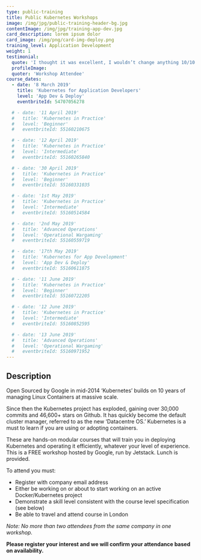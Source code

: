 ```yaml
---
type: public-training
title: Public Kubernetes Workshops
image: /img/jpg/public-training-header-bg.jpg
contentImage: /img/jpg/training-app-dev.jpg
card_description: lorem ipsum dolor
card_image: /img/png/card-img-deploy.png
training_level: Application Development
weight: 1
testimonial:
  quote: 'I thought it was excellent, I wouldn’t change anything 10/10'
  profileImage:
  quoter: 'Workshop Attendee'
course_dates:
  - date: '8 March 2019'
    title: 'Kubernetes for Application Developers'
    level: 'App Dev & Deploy'
    eventbriteId: 54707056278

  # - date: '11 April 2019'
  #   title: 'Kubernetes in Practice'
  #   level: 'Beginner'
  #   eventbriteId: 55160210675

  # - date: '12 April 2019'
  #   title: 'Kubernetes in Practice'
  #   level: 'Intermediate'
  #   eventbriteId: 55160265840

  # - date: '30 April 2019'
  #   title: 'Kubernetes in Practice'
  #   level: 'Beginner'
  #   eventbriteId: 55160331035

  # - date: '1st May 2019'
  #   title: 'Kubernetes in Practice'
  #   level: 'Intermediate'
  #   eventbriteId: 55160514584

  # - date: '2nd May 2019'
  #   title: 'Advanced Operations'
  #   level: 'Operational Wargaming'
  #   eventbriteId: 55160559719

  # - date: '17th May 2019'
  #   title: 'Kubernetes for App Development'
  #   level: 'App Dev & Deploy'
  #   eventbriteId: 55160611875

  # - date: '11 June 2019'
  #   title: 'Kubernetes in Practice'
  #   level: 'Beginner'
  #   eventbriteId: 55160722205

  # - date: '12 June 2019'
  #   title: 'Kubernetes in Practice'
  #   level: 'Intermediate'
  #   eventbriteId: 55160852595

  # - date: '13 June 2019'
  #   title: 'Advanced Operations'
  #   level: 'Operational Wargaming'
  #   eventbriteId: 55160971952
---
```


## Description

Open Sourced by Google in mid-2014 ‘Kubernetes’ builds on 10 years of managing Linux Containers at massive scale.

Since then the Kubernetes project has exploded, gaining over 30,000 commits and 46,600+ stars on Github. It has quickly become the default cluster manager, referred to as the new ‘Datacentre OS.’ Kubernetes is a must to learn if you are using or adopting containers.

These are hands-on modular courses that will train you in deploying Kubernetes and operating it efficiently, whatever your level of experience. This is a FREE workshop hosted by Google, run by Jetstack. Lunch is provided. 

To attend you must:  

* Register with company email address 
* Either be working on or about to start working on an active Docker/Kubernetes project 
* Demonstrate a skill level consistent with the course level specification (see below) 
* Be able to travel and attend course in London 

_Note: No more than two attendees from the same company in one workshop._

**Please register your interest and we will confirm your attendance based on availability.** 
